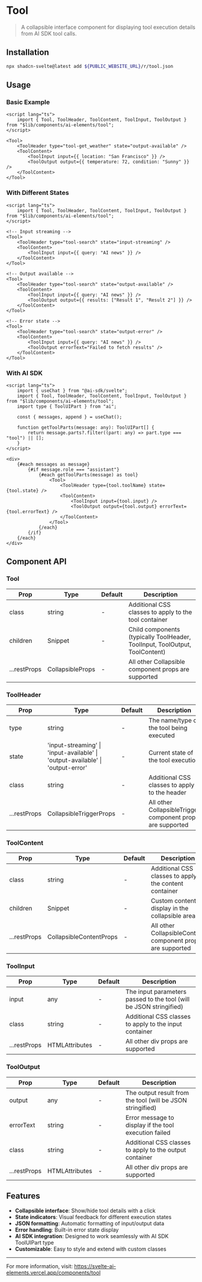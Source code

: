 # Tool

> A collapsible interface component for displaying tool execution details from AI SDK tool calls.

## Installation

```bash
npx shadcn-svelte@latest add ${PUBLIC_WEBSITE_URL}/r/tool.json
```

## Usage

### Basic Example

```svelte
<script lang="ts">
	import { Tool, ToolHeader, ToolContent, ToolInput, ToolOutput } from "$lib/components/ai-elements/tool";
</script>

<Tool>
	<ToolHeader type="tool-get_weather" state="output-available" />
	<ToolContent>
		<ToolInput input={{ location: "San Francisco" }} />
		<ToolOutput output={{ temperature: 72, condition: "Sunny" }} />
	</ToolContent>
</Tool>
```

### With Different States

```svelte
<script lang="ts">
	import { Tool, ToolHeader, ToolContent, ToolInput, ToolOutput } from "$lib/components/ai-elements/tool";
</script>

<!-- Input streaming -->
<Tool>
	<ToolHeader type="tool-search" state="input-streaming" />
	<ToolContent>
		<ToolInput input={{ query: "AI news" }} />
	</ToolContent>
</Tool>

<!-- Output available -->
<Tool>
	<ToolHeader type="tool-search" state="output-available" />
	<ToolContent>
		<ToolInput input={{ query: "AI news" }} />
		<ToolOutput output={{ results: ["Result 1", "Result 2"] }} />
	</ToolContent>
</Tool>

<!-- Error state -->
<Tool>
	<ToolHeader type="tool-search" state="output-error" />
	<ToolContent>
		<ToolInput input={{ query: "AI news" }} />
		<ToolOutput errorText="Failed to fetch results" />
	</ToolContent>
</Tool>
```

### With AI SDK

```svelte
<script lang="ts">
	import { useChat } from "@ai-sdk/svelte";
	import { Tool, ToolHeader, ToolContent, ToolInput, ToolOutput } from "$lib/components/ai-elements/tool";
	import type { ToolUIPart } from "ai";

	const { messages, append } = useChat();

	function getToolParts(message: any): ToolUIPart[] {
		return message.parts?.filter((part: any) => part.type === "tool") || [];
	}
</script>

<div>
	{#each messages as message}
		{#if message.role === "assistant"}
			{#each getToolParts(message) as tool}
				<Tool>
					<ToolHeader type={tool.toolName} state={tool.state} />
					<ToolContent>
						<ToolInput input={tool.input} />
						<ToolOutput output={tool.output} errorText={tool.errorText} />
					</ToolContent>
				</Tool>
			{/each}
		{/if}
	{/each}
</div>
```

## Component API

### Tool

| Prop | Type | Default | Description |
|------|------|---------|-------------|
| class | string | - | Additional CSS classes to apply to the tool container |
| children | Snippet | - | Child components (typically ToolHeader, ToolInput, ToolOutput, ToolContent) |
| ...restProps | CollapsibleProps | - | All other Collapsible component props are supported |

### ToolHeader

| Prop | Type | Default | Description |
|------|------|---------|-------------|
| type | string | - | The name/type of the tool being executed |
| state | 'input-streaming' \| 'input-available' \| 'output-available' \| 'output-error' | - | Current state of the tool execution |
| class | string | - | Additional CSS classes to apply to the header |
| ...restProps | CollapsibleTriggerProps | - | All other CollapsibleTrigger component props are supported |

### ToolContent

| Prop | Type | Default | Description |
|------|------|---------|-------------|
| class | string | - | Additional CSS classes to apply to the content container |
| children | Snippet | - | Custom content to display in the collapsible area |
| ...restProps | CollapsibleContentProps | - | All other CollapsibleContent component props are supported |

### ToolInput

| Prop | Type | Default | Description |
|------|------|---------|-------------|
| input | any | - | The input parameters passed to the tool (will be JSON stringified) |
| class | string | - | Additional CSS classes to apply to the input container |
| ...restProps | HTMLAttributes<HTMLDivElement> | - | All other div props are supported |

### ToolOutput

| Prop | Type | Default | Description |
|------|------|---------|-------------|
| output | any | - | The output result from the tool (will be JSON stringified) |
| errorText | string | - | Error message to display if the tool execution failed |
| class | string | - | Additional CSS classes to apply to the output container |
| ...restProps | HTMLAttributes<HTMLDivElement> | - | All other div props are supported |

## Features

- **Collapsible interface**: Show/hide tool details with a click
- **State indicators**: Visual feedback for different execution states
- **JSON formatting**: Automatic formatting of input/output data
- **Error handling**: Built-in error state display
- **AI SDK integration**: Designed to work seamlessly with AI SDK ToolUIPart type
- **Customizable**: Easy to style and extend with custom classes

---

For more information, visit: https://svelte-ai-elements.vercel.app/components/tool

